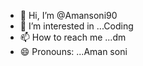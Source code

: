 - 👋 Hi, I’m @Amansoni90
- 👀 I’m interested in ...Coding
- 📫 How to reach me ...dm
- 😄 Pronouns: ...Aman soni


<!---
Amansoni90/Amansoni90 is a ✨ special ✨ repository because its `README.md` (this file) appears on your GitHub profile.
You can click the Preview link to take a look at your changes.
--->
